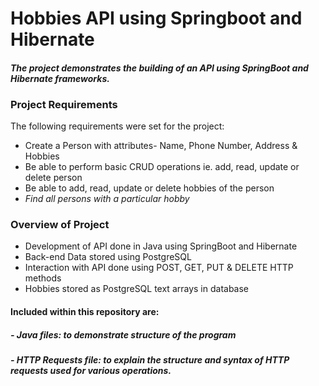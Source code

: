 # Hobbies API using Springboot and Hibernate

#### _The project demonstrates the building of an API using SpringBoot and Hibernate frameworks._

### Project Requirements
The following requirements were set for the project:
- Create a Person with attributes- Name, Phone Number, Address & Hobbies
- Be able to perform basic CRUD operations ie. add, read, update or delete person
- Be able to add, read, update or delete hobbies of the person
- _Find all persons with a particular hobby_


### Overview of Project
- Development of API done in Java using SpringBoot and Hibernate
- Back-end Data stored using PostgreSQL
- Interaction with API done using POST, GET, PUT & DELETE HTTP methods
- Hobbies stored as PostgreSQL text arrays in database


#### Included within this repository are:
##### - Java files: to demonstrate structure of the program
##### - HTTP Requests file: to explain the structure and syntax of HTTP requests used for various operations.
